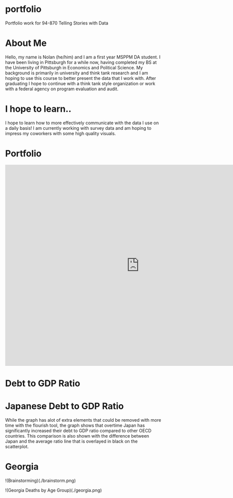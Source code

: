 # portfolio
Portfolio work for 94-870 Telling Stories with Data

# About Me
Hello, my name is Nolan (he/him) and I am a first year MSPPM DA student. I have been living in Pittsburgh for a while now, having completed my BS at the University of Pittsburgh in Economics and Political Science. My background is primarily in university and think tank research and I am hoping to use this course to better present the data that I work with. After graduating I hope to continue with a think tank style organization or work with a federal agency on program evaluation and audit.

# I hope to learn..
I hope to learn how to more effectively communicate with the data I use on a daily basis! I am currently working with survey data and am hoping to impress my coworkers with some high quality visuals.

# Portfolio
<iframe src="https://data.oecd.org/chart/6gQB" width="860" height="645" style="border: 0" mozallowfullscreen="true" webkitallowfullscreen="true" allowfullscreen="true"><a href="https://data.oecd.org/chart/6gQB" target="_blank">OECD Chart: General government debt, Total, % of GDP, Annual, 2015</a></iframe>

# Debt to GDP Ratio
<div class="flourish-embed flourish-chart" data-src="visualisation/5298778"><script src="https://public.flourish.studio/resources/embed.js"></script></div>

# Japanese Debt to GDP Ratio
<div class="flourish-embed flourish-scatter" data-src="visualisation/5298936"><script src="https://public.flourish.studio/resources/embed.js"></script></div>

While the graph has alot of extra elements that could be removed with more time with the flourish tool, the graph shows that overtime Japan has significantly increased their debt to GDP ratio compared to other OECD countries. This comparison is also shown with the difference between Japan and the average ratio line that is overlayed in black on the scatterplot.

# Georgia
!(Brainstorming)(./brainstorm.png)

!(Georgia Deaths by Age Group)(./georgia.png)

